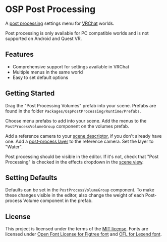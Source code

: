# OSP Post Processing

A [post processing](https://docs.unity3d.com/Packages/com.unity.postprocessing@3.4/manual/index.html) settings menu for [VRChat](https://vrchat.com/) worlds.

Post processing is only available for PC compatible worlds and is not supported on Android and Quest VR.

## Features

- Comprehensive support for settings available in VRChat
- Multiple menus in the same world
- Easy to set default options

## Getting Started

Drag the "Post Processing Volumes" prefab into your scene. Prefabs are found in the folder `Packages/OspPostProcessing/Runtime/Prefabs`.

Choose menu prefabs to add into your scene. Add the menus to the `PostProcessVolumeGroup` component on the volumes prefab.

Add a reference camera to your [scene descriptor](https://creators.vrchat.com/worlds/components/vrc_scenedescriptor/), if you don't already have one. Add a [post-process layer](https://docs.unity3d.com/Packages/com.unity.postprocessing@3.4/manual/Quick-start.html#post-process-layer) to the reference camera. Set the layer to "Water".

Post processing should be visible in the editor. If it's not, check that "Post Processing" is checked in the effects dropdown in the [scene view](https://docs.unity3d.com/Manual/ViewModes.html).

## Setting Defaults

Defaults can be set in the `PostProcessVolumeGroup` component. To make these changes visible in the editor, also change the weight of each Post-process Volume component in the prefab.

## License

This project is licensed under the terms of the [MIT license](LICENSE.md). Fonts are licensed under [Open Font License for Figtree font](Runtime/Fonts/OFL-Figtree.txt) and [OFL for Lexend font](Runtime/Fonts/OFL-Lexend.txt).
